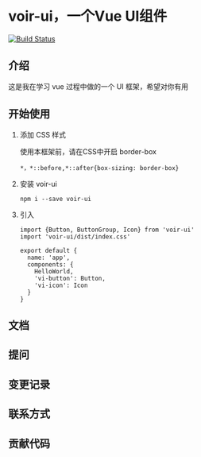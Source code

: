 # voir-ui，一个Vue UI组件

[![Build Status](https://travis-ci.org/Mrlgm/voir-UI.svg?branch=master)](https://travis-ci.org/Mrlgm/voir-UI)

## 介绍

这是我在学习 vue 过程中做的一个 UI 框架，希望对你有用

## 开始使用

1.  添加 CSS 样式

    使用本框架前，请在CSS中开启 border-box
    ```
    *，*::before,*::after{box-sizing: border-box}
    ```

2. 安装 voir-ui
    ```
    npm i --save voir-ui
    ```
3. 引入
    ```
    import {Button, ButtonGroup, Icon} from 'voir-ui'
    import 'voir-ui/dist/index.css'

    export default {
      name: 'app',
      components: {
        HelloWorld,
        'vi-button': Button,
        'vi-icon': Icon
      }
    }
    ```

## 文档

## 提问

## 变更记录

## 联系方式

## 贡献代码

